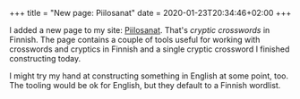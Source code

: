 +++
title = "New page: Piilosanat"
date = 2020-01-23T20:34:46+02:00
+++

I added a new page to my site: [Piilosanat](@/piilosanat/_index.md). That's *cryptic crosswords* in Finnish. The page contains a couple of tools useful for working with crosswords and cryptics in Finnish and a single cryptic crossword I finished constructing today.

I might try my hand at constructing something in English at some point, too. The tooling would be ok for English, but they default to a Finnish wordlist.
